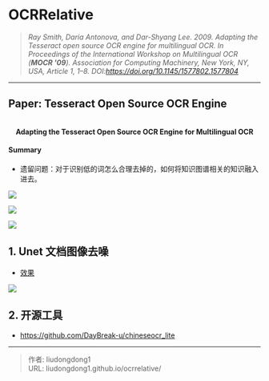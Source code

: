 # OCRRelative


> *Ray Smith, Daria Antonova, and Dar-Shyang Lee. 2009. Adapting the Tesseract open source OCR engine for multilingual OCR. In* *Proceedings of the International Workshop on Multilingual OCR* *(**MOCR '09**). Association for Computing Machinery, New York, NY, USA, Article 1, 1–8. DOI:https://doi.org/10.1145/1577802.1577804*

------

## Paper: Tesseract Open Source OCR Engine

<div align=center>
<br/>
<b>Adapting the Tesseract Open Source OCR Engine for
Multilingual OCR
</b>
</div>

#### Summary

- 遗留问题：对于识别低的词怎么合理去掉的，如何将知识图谱相关的知识融入进去。

![](https://gitee.com/github-25970295/blogImage/raw/master/img/image-20210203154201326.png)

![](https://gitee.com/github-25970295/blogImage/raw/master/img/image-20210203154754219.png)

![](https://gitee.com/github-25970295/blogImage/raw/master/img/image-20210203160214969.png)



## 1. Unet 文档图像去噪

- [效果](https://github.com/1024210879/unet-denoising-dirty-documents)

![](https://gitee.com/github-25970295/blogImage/raw/master/img/20200830094005.png)

## 2. 开源工具

- https://github.com/DayBreak-u/chineseocr_lite

---

> 作者: liudongdong1  
> URL: liudongdong1.github.io/ocrrelative/  

